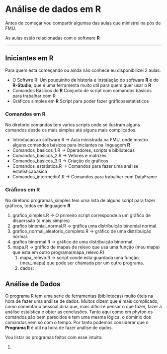 # Análise de dados em R
 
Antes de começar vou compartir algumas das aulas que ministrei na pós de FMU.

As aulas estão relacionadas com o software **R**

---

## Iniciantes em R

Para quem esta começando ou ainda não conhece eu disponibilizei 2 aulas:

* O Softwre R: Um pouquinho de historia e Instalação do software **R** e do **R-Studio**, que é uma ferramenta muito util para quem quer usar o **R**   
* Comandos Básicos do **R** Conjunto de script com comandos básicos para trabalhar com R
* Gráficos simples em **R** Script para poder fazer gráficosestatisticos

### Comandos em R

No diretorio comandos tem varios scripts onde se ilustram alguns comandos desde os mais simples até alguns mais complicados.

* Introducao ao software R -> Aula ministrada na FMU, onde mostro alguns comandos básicos para iniciantes na linguagem **R**   
* Comandos_basicos_1.R -> Operadores, scripts e bibliotecas
* Comandos_basicos_2.R -> Vetores e matrizes
* Comandos_basicos_3.R -> Criação de gráficos
* Comandos_estatistica.R -> Comandos para fazer uma análise estatísticabasica
* Comandos_intermedio1.R -> Comandos para trabalhar com DataFrame

### Gráficos em R

No diretorio programas_simples tem uma lista de alguns script para fazer gráficos, todos em linguagem **R**

1. grafico_simples.R -> O primeiro script corresponde a um gráfico de disperssão (o mais simples)
1. grafico binomial_normal.R -> gráfica uma distribuição binomial normal.
1. grafico_normal_aleatorio_completo.R -> gráfico de uma distribuição normal.
1. grafico binormal.R -> gráfico de uma distribuição binormal.
1. mapa.R  -> gráfico de mapas de relevo que usa uma função (meu mapa) que esta em outro programa(mapa_relevo.R)
    1. mapa_relevo.R -> script conde esta guardada uma função (meu_mapa) que pode ser chamada por um outro programa.
    2. dados: 

## Análise de Dados

O programa R tem uma serie de ferramentas (bibliotecas) muito úteis na hora de fazer uma análise de dados. Muitos dizem que é mais complicado, como comentario pessoal diría que, mais difícil é pensar o que fazer, fazer a análise estaística e obter as conclusões. Tanto aqui como em phyton os comandos são bem parecidos e tem uma mesma lógica, o dominio dos comandos vem só com o tempo. Por tanto podemos considerar que o **Programa R** é útil na hora de fazer análise de dados.

Vou listar os programas feitos com esse intuito:

1.
